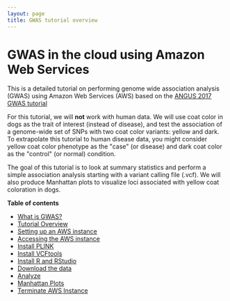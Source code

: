```yaml
---
layout: page
title: GWAS tutorial overview
---
```


GWAS in the cloud using Amazon Web Services
===========================================

This is a detailed tutorial on performing genome wide association analysis (GWAS) using Amazon Web Services (AWS) based on the [ANGUS 2017 GWAS tutorial](https://angus.readthedocs.io/en/2017/GWAS.html)

For this tutorial, we will **not** work with human data. We will use coat color in dogs as the trait of interest (instead of disease), and test the association of a genome-wide set of SNPs with two coat color variants: yellow and dark. To extrapolate this tutorial to human disease data, you might consider yellow coat color phenotype as the "case" (or disease) and dark coat color as the "control" (or normal) condition.

The goal of this tutorial is to look at summary statistics and perform a simple association analysis starting with a variant calling file (.vcf). We will also produce Manhattan plots to visualize loci associated with yellow coat coloration in dogs.


**Table of contents**

- [What is GWAS?](background.md)
- [Tutorial Overview](tutorial_overview.md)
- [Setting up an AWS instance](aws_instance_setup.md)
- [Accessing the AWS instance](Accessing_aws.md)
- [Install PLINK](plink_install.md)
- [Install VCFtools](vcftools_install.md)
- [Install R and RStudio](RStudio.md)
- [Download the data](data_download.md)
- [Analyze](analyze.md)
- [Manhattan Plots](manhattan.md)
- [Terminate AWS Instance](terminate_aws.md)
